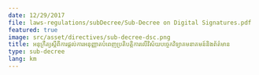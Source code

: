 ```yaml
---
date: 12/29/2017
file: laws-regulations/subDecree/Sub-Decree on Digital Signatures.pdf
featured: true
image: src/asset/directives/sub-decree-dsc.png
title: អនុក្រឹត្យស្តីពីការផ្តល់ការអនុញ្ញាតបំពេញប្រតិបត្តិការលើវិស័យបច្ចេកវិទ្យាគមនាគមន៍និងព័ត៌មាន
type: sub-decree
lang: km
---
```

